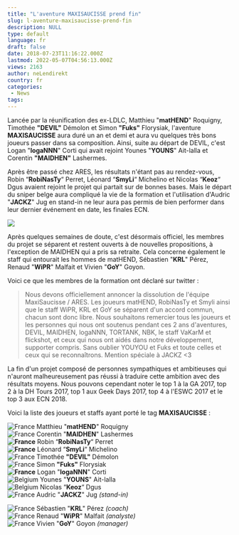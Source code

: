 ```yaml
---
title: "L'aventure MAXISAUCISSE prend fin"
slug: l-aventure-maxisaucisse-prend-fin
description: NULL
type: default
language: fr
draft: false
date: 2018-07-23T11:16:22.000Z
lastmod: 2022-05-07T04:56:13.000Z
views: 2163
author: neLendirekt
country: fr
categories:
 - News
tags:
---
```

Lancée par la réunification des ex-LDLC, Matthieu "**matHEND**" Roquigny, Timothée **"DEVIL"** Démolon et Simon **"Fuks"** Florysiak, l'aventure **MAXISAUCISSE** aura duré un an et demi et aura vu quelques très bons joueurs passer dans sa composition. Ainsi, suite au départ de DEVIL, c'est Logan "**logaNNN**" Corti qui avait rejoint Younes "**YOUNS**" Ait-lalla et Corentin **"MAIDHEN"** Lashermes.

Après être passé chez ARES, les résultats n'étant pas au rendez-vous, Robin “**RobiNasTy**“ Perret, Léonard “**SmyLi**“ Michelino et Nicolas “**Keoz**“ Dgus avaient rejoint le projet qui partait sur de bonnes bases. Mais le départ du sniper belge aura compliqué la vie de la formation et l'utilisation d'Audric "**JACKZ**" Jug en stand-in ne leur aura pas permis de bien performer dans leur dernier événement en date, les finales ECN.

![](https://flickshot-ue.s3.eu-west-2.amazonaws.com/flickshot/picture/5b38e5857f2f0/pic.jpg)

Après quelques semaines de doute, c'est désormais officiel, les membres du projet se séparent et restent ouverts à de nouvelles propositions, à l'exception de MAIDHEN qui a pris sa retraite. Cela concerne également le staff qui entourait les hommes de matHEND, Sébastien "**KRL**" Pérez, Renaud "**WiPR**" Malfait et Vivien "**GoY**" Goyon. 

Voici ce que les membres de la formation ont déclaré sur twitter :

> Nous devons officiellement annoncer la dissolution de l'équipe MaxiSaucisse / ARES. Les joueurs matHEND, RobiNasTy et Smyli ainsi que le staff WiPR, KRL et GoY se séparent d'un accord commun, chacun sont donc libre. Nous souhaitons remercier tous les joueurs et les personnes qui nous ont soutenus pendant ces 2 ans d'aventures, DEVIL, MAIDHEN, logaNNN, TORTANK, NBK, le staff VaKarM et flickshot, et ceux qui nous ont aidés dans notre développement, supporter compris. Sans oublier YOUYOU et Fuks et toute celles et ceux qui se reconnaîtrons. Mention spéciale à JACKZ <3

La fin d'un projet composé de personnes sympathiques et ambitieuses qui n'auront malheureusement pas réussi à traduire cette ambition avec des résultats moyens. Nous pouvons cependant noter le top 1 à la GA 2017, top 2 à la DH Tours 2017, top 1 aux Geek Days 2017, top 4 à l'ESWC 2017 et le top 3 aux ECN 2018.

Voici la liste des joueurs et staffs ayant porté le tag **MAXISAUCISSE** : 

![France](/images/countries/fr.svg)⁠ Matthieu "**matHEND**" Roquigny  
![France](/images/countries/fr.svg)⁠ Corentin "**MAIDHEN**" Lashermes  
**![France](/images/countries/fr.svg)⁠** Robin “**RobiNasTy**“ Perret  
**![France](/images/countries/fr.svg)⁠** Léonard “**SmyLi**“ Michelino  
![France](/images/countries/fr.svg)⁠ Timothée **"DEVIL"** Démolon  
![France](/images/countries/fr.svg)⁠ Simon **"Fuks"** Florysiak  
**![France](/images/countries/fr.svg)⁠** Logan "**logaNNN**" Corti  
![Belgium](/images/countries/be.svg)⁠ Younes "**YOUNS**" Ait-lalla  
![Belgium](/images/countries/be.svg)⁠ Nicolas “**Keoz**“ Dgus  
![France](/images/countries/fr.svg)⁠ Audric "**JACKZ**" Jug _(stand-in)_

![France](/images/countries/fr.svg)⁠ Sébastien "**KRL**" Pérez _(coach)_  
![France](/images/countries/fr.svg)⁠ Renaud "**WiPR**" Malfait _(analyste)_  
![France](/images/countries/fr.svg)⁠ Vivien "**GoY**" Goyon _(manager)_
